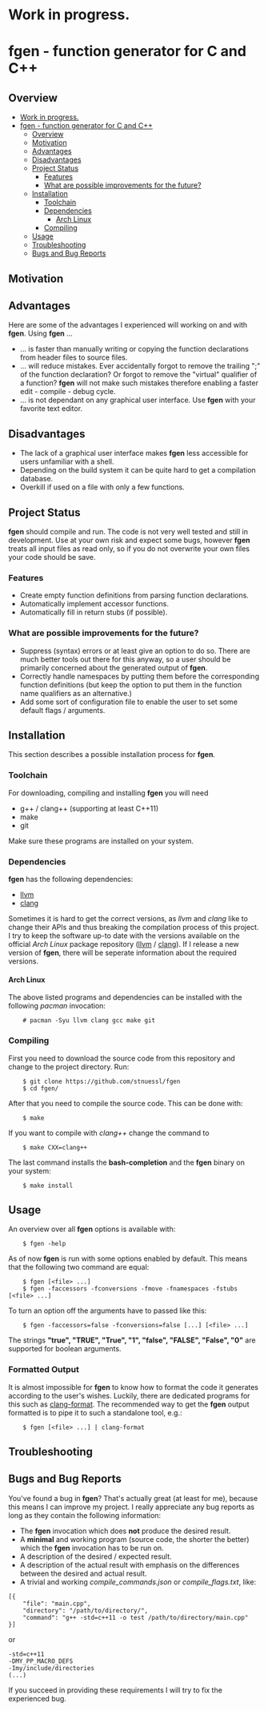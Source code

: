 # Work in progress.

# fgen - function generator for C and C++

## Overview
* [Work in progress.](README.md#work-in-progress)
* [fgen - function generator for C and C++](README.md#fgen---function-generator-for-c-and-c)
    * [Overview](README.md#overview)
    * [Motivation](README.md#motivation)
    * [Advantages](README.md#advantages)
    * [Disadvantages](README.md#disadvantages)
    * [Project Status](README.md#project-status)
        * [Features](README.md#features)
        * [What are possible improvements for the future?](README.md#what-are-possible-improvements-for-the-future)
    * [Installation](README.md#installation)
        * [Toolchain](README.md#toolchain)
        * [Dependencies](README.md#dependencies)
            * [Arch Linux](README.md#arch-linux)
        * [Compiling](README.md#compiling)
    * [Usage](README.md#usage)
    * [Troubleshooting](README.md#troubleshooting)
    * [Bugs and Bug Reports](README.md#bugs-and-bug-reports)


## Motivation

## Advantages

Here are some of the advantages I experienced will working on and with __fgen__.
Using __fgen__ ...

* ... is faster than manually writing or copying the function 
declarations from header files to source files.
* ... will reduce mistakes. Ever accidentally forgot to remove the trailing 
";" of the function declaration? Or forgot to remove the "virtual" qualifier
of a function? __fgen__ will not  make such mistakes therefore enabling a 
faster edit - compile - debug cycle.
* ... is not dependant on any graphical user interface. Use __fgen__ with your
favorite text editor.

## Disadvantages

* The lack of a graphical user interface makes __fgen__ less accessible
for users unfamiliar with a shell.
* Depending on the build system it can be quite hard to get a 
compilation database.
* Overkill if used on a file with only a few functions.

## Project Status

__fgen__ should compile and run. The code is not very well tested and still in
development. Use at your own risk and expect some bugs, however __fgen__ treats
all input files as read only, so if you do not overwrite your own files
your code should be save.

### Features

* Create empty function definitions from parsing function declarations.
* Automatically implement accessor functions.
* Automatically fill in return stubs (if possible).

### What are possible improvements for the future?

* Suppress (syntax) errors or at least give an option to do so. 
There are much better tools out there for this anyway, so a user should be 
primarily concerned about the generated output of __fgen__.
* Correctly handle namespaces by putting them before the corresponding 
function definitions (but keep the option to put them in the function name 
qualifiers as an alternative.)
* Add some sort of configuration file to enable the user to set some default
flags / arguments.

## Installation

This section describes a possible installation process for __fgen__. 

### Toolchain

For downloading, compiling and installing __fgen__ you will need

* g++ / clang++ (supporting at least C++11)
* make
* git

Make sure these programs are installed on your system.

### Dependencies

__fgen__ has the following dependencies:

* [llvm](http://llvm.org/)
* [clang](http://clang.llvm.org/)

Sometimes it is hard to get the correct versions, as _llvm_ and _clang_
like to change their APIs and thus breaking the compilation process of this
project. I try to keep the software up-to date with the versions available on 
the official _Arch Linux_ package repository 
([llvm](https://www.archlinux.org/packages/extra/x86_64/llvm/) / 
[clang](https://www.archlinux.org/packages/extra/x86_64/clang/)).
If I release a new version of __fgen__, there will be seperate information
about the required versions.

#### Arch Linux

The above listed programs and dependencies can be installed with the 
following _pacman_ invocation:

```
    # pacman -Syu llvm clang gcc make git
```

### Compiling

First you need to download the source code from this repository and 
change to the project directory. Run:
```
    $ git clone https://github.com/stnuessl/fgen
    $ cd fgen/
```
After that you need to compile the source code. This can be done with:
```
    $ make
```
If you want to compile with _clang++_ change the command to
```
    $ make CXX=clang++
```

The last command installs the __bash-completion__ and the __fgen__ binary on your
system:
```
    $ make install
```

## Usage

An overview over all __fgen__ options is available with:

```
    $ fgen -help
```

As of now __fgen__ is run with some options enabled by default. This means
that the following two command are equal:

```
    $ fgen [<file> ...]
    $ fgen -faccessors -fconversions -fmove -fnamespaces -fstubs [<file> ...]
```

To turn an option off the arguments have to passed like this:

```
    $ fgen -faccessors=false -fconversions=false [...] [<file> ...]
```

The strings __"true", "TRUE", "True", "1", "false", "FALSE", "False", "0"__
are supported for boolean arguments.

### Formatted Output

It is almost impossible for __fgen__ to know how to format the code it generates
according to the user's wishes. Luckily, there are dedicated programs for this
such as [clang-format](https://clang.llvm.org/docs/ClangFormat.html).
The recommended way to get the __fgen__ output formatted is to pipe it
to such a standalone tool, e.g.:

```
    $ fgen [<file> ...] | clang-format 
```

## Troubleshooting
    
## Bugs and Bug Reports

You've found a bug in __fgen__? That's actually great (at least for me), 
because this means I can improve my project.
I really appreciate any bug reports as long as they contain the following 
information:

* The __fgen__ invocation which does __not__ produce the desired result.
* A __minimal__ and working program (source code, the shorter the better) 
which the __fgen__ invocation has to be run on.
* A description of the desired / expected result.
* A description of the actual result with emphasis on the differences between
the desired and actual result.
* A trivial and working _compile_commands.json_ or _compile_flags.txt_, like:
```
[{
    "file": "main.cpp",
    "directory": "/path/to/directory/",
    "command": "g++ -std=c++11 -o test /path/to/directory/main.cpp"
}]
```
or
```
-std=c++11
-DMY_PP_MACRO_DEFS
-Imy/include/directories
(...)
```

If you succeed in providing these requirements I will try to fix the 
experienced bug.
